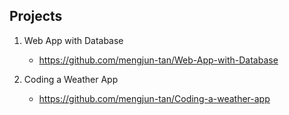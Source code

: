 **Projects**
---

1. Web App with Database
    + https://github.com/mengjun-tan/Web-App-with-Database
  
2. Coding a Weather App
    + https://github.com/mengjun-tan/Coding-a-weather-app
